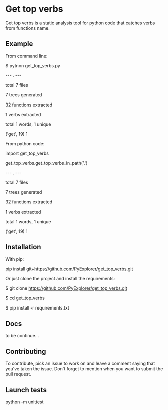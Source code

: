 Get top verbs
==

Get top verbs is a static analysis tool for python code that catches verbs 
from functions name.

Example
--
From command line:

$ pytnon get_top_verbs.py 

--- . ---

total 7 files

7 trees generated

32 functions extracted

1 verbs extracted

total 1 words, 1 unique

('get', 19) 1


From python code:

import get_top_verbs

get_top_verbs.get_top_verbs_in_path('.')


--- . ---

total 7 files

7 trees generated

32 functions extracted

1 verbs extracted

total 1 words, 1 unique

('get', 19) 1


Installation
--
With pip:

pip install git+https://github.com/PyExplorer/get_top_verbs.git

Or just clone the project and install the requirements:


$ git clone https://github.com/PyExplorer/get_top_verbs.git

$ cd get_top_verbs

$ pip install -r requirements.txt


Docs
--
to be continue...


Contributing
--
To contribute, pick an issue to work on and leave a comment saying that you've taken the issue. Don't forget to mention when you want to submit the pull request.


Launch tests
--
python -m unittest
